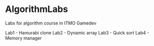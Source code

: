 # AlgorithmLabs
Labs for algorithm course in ITMO Gamedev

Lab1 - Hamurabi clone
Lab2 - Dynamic array
Lab3 - Quick sort
Lab4 - Memory manager
